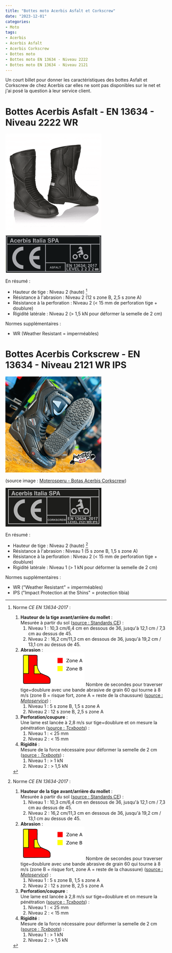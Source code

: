 ```yaml
---
title: "Bottes moto Acerbis Asfalt et Corkscrew"
date: "2023-12-01"
categories:
- Moto
tags: 
- Acerbis
- Acerbis Asfalt
- Acerbis Corkscrew
- Bottes moto
- Bottes moto EN 13634 - Niveau 2222
- Bottes moto EN 13634 - Niveau 2121
---
```


Un court billet pour donner les caractéristiques des bottes Asfalt et Corkscrew de chez Acerbis car elles ne sont pas disponibles sur le net et j'ai posé la question à leur service client.

<!--more-->

# Bottes Acerbis Asfalt - EN 13634 - Niveau 2222 WR

![](<bottes acerbis asfalt.png> "bottes acerbis asfalt")

![](<bottes acerbis asfalt picto CE.png> "Pictogramme CE des bottes acerbis asfalt")

En résumé :

- Hauteur de tige : Niveau 2 (haute) [^1]
- Résistance à l'abrasion : Niveau 2 (12 s zone B, 2,5 s zone A)
- Résistance à la perforation : Niveau 2 (< 15 mm de perforation tige + doublure)
- Rigidité latérale : Niveau 2 (> 1,5 kN pour déformer la semelle de 2 cm)

Normes supplémentaires :

- WR (Weather Resistant = imperméables)


# Bottes Acerbis Corkscrew - EN 13634 - Niveau 2121 WR IPS

![](<bottes acerbis corkscrew - source Moterosperu.png> "bottes acerbis corkscrew - source Moterosperu")

(source image : [Moterosperu - Botas Acerbis Corkscrew](https://moterosperu.com/producto/botas-acerbis-corkscrew/))

![](<bottes acerbis corkscrew picto CE.png> "Pictogramme CE des bottes acerbis corkscrew")

En résumé :

- Hauteur de tige : Niveau 2 (haute) [^1]
- Résistance à l'abrasion : Niveau 1 (5 s zone B, 1,5 s zone A)
- Résistance à la perforation : Niveau 2 (< 15 mm de perforation tige + doublure)
- Rigidité latérale : Niveau 1 (> 1 kN pour déformer la semelle de 2 cm)

Normes supplémentaires : 

- WR ("Weather Resistant" = imperméables)
- IPS ("Impact Protection at the Shins" = protection tibia)

[^1]: Norme _CE EN 13634-2017_ :

    1. **Hauteur de la tige avant/arrière du mollet** :  
    Mesurée à partir du sol ([source : Standards CE](https://standards.iteh.ai/catalog/standards/cen/f5bbe4a8-39ee-4652-96a3-cc060d0b8236/en-13634-2017)) :
        1. Niveau 1 : 10,3 cm/6,4 cm en dessous de 36, jusqu'à 12,1 cm / 7,3 cm au dessus de 45.
        2. Niveau 2 : 16,2 cm/11,3 cm en dessous de 36, jusqu'à 19,2 cm / 13,1 cm au dessus de 45.
    2. **Abrasion** :  
    ![](<picto norme CE EN 13634-2017.png#floatright> "picto zones de la norme CE EN 13634-2017")      Nombre de secondes pour traverser tige+doublure avec une bande abrasive de grain 60 qui tourne à 8 m/s (zone B = risque fort, zone A = reste de la chaussure) ([source : _Motoservice_](https://www.motoservices.com/dossiers-accessoire-moto-equipement-moto/equipement-moto-scooter-les-normes-en-vigueur-fev-2019.htm)) :  
        1. Niveau 1 : 5 s zone B, 1,5 s zone A
        2. Niveau 2 : 12 s zone B, 2,5 s zone A
    3. **Perforation/coupure** :  
       Une lame est lancée à 2,8 m/s sur tige+doublure et on mesure la pénétration ([source : _Tcxboots_](https://fr.tcxboots.com/pages/certifications)) :
        1. Niveau 1 : < 25 mm
        2. Niveau 2 : < 15 mm
    4. **Rigidité** :  
       Mesure de la force nécessaire pour déformer la semelle de 2 cm ([source : _Tcxboots_](https://fr.tcxboots.com/pages/certifications)) :
        1. Niveau 1 : > 1 kN
        2. Niveau 2 : > 1,5 kN


